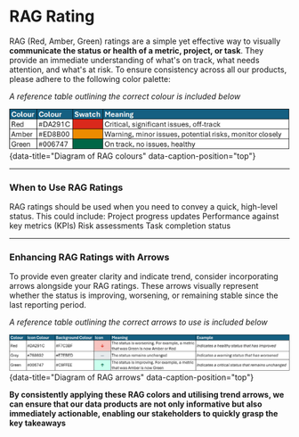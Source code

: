 
# RAG Rating

RAG (Red, Amber, Green) ratings are a simple yet effective way to visually **communicate the status or health of a metric, project, or task**. They provide an immediate understanding of what's on track, what needs attention, and what's at risk. To ensure consistency across all our products, please adhere to the following color palette:

*A reference table outlining the correct colour is included below*

![Diagram of RAG colours](images/rag_colours.png "Diagram of RAG colours"){data-title="Diagram of RAG colours" data-caption-position="top"}

---
 
### When to Use RAG Ratings
 
RAG ratings should be used when you need to convey a quick, high-level status. This could include:
Project progress updates
Performance against key metrics (KPIs)
Risk assessments
Task completion status

---

### Enhancing RAG Ratings with Arrows
 
To provide even greater clarity and indicate trend, consider incorporating arrows alongside your RAG ratings. These arrows visually represent whether the status is improving, worsening, or remaining stable since the last reporting period.

*A reference table outlining the correct arrows to use is included below*

![Diagram of RAG arrows](images/rag_arrows.png "Diagram of RAG arrows"){data-title="Diagram of RAG arrows" data-caption-position="top"}

**By consistently applying these RAG colors and utilising trend arrows, we can ensure that our data products are not only informative but also immediately actionable, enabling our stakeholders to quickly grasp the key takeaways**
 



